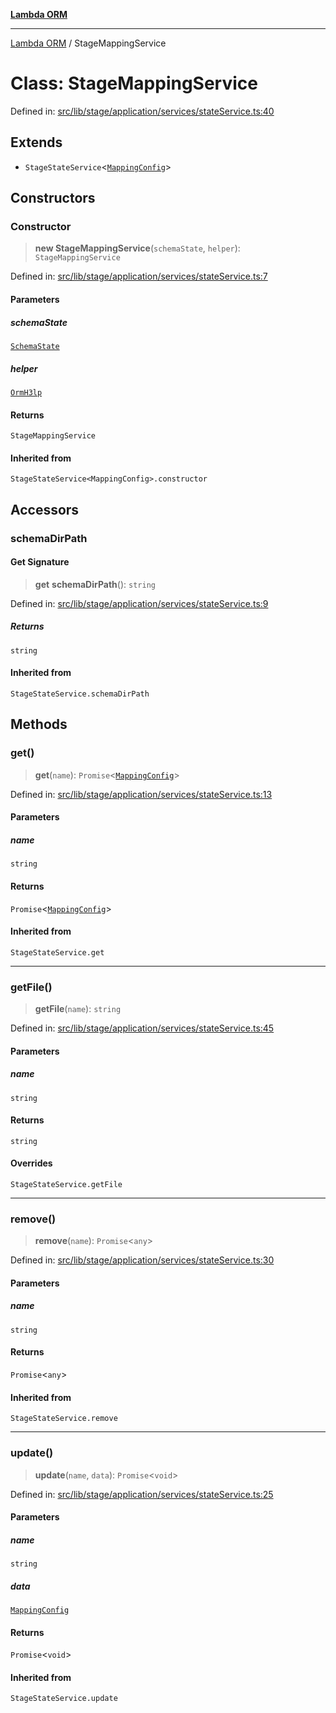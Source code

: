 [**Lambda ORM**](../README.md)

***

[Lambda ORM](../README.md) / StageMappingService

# Class: StageMappingService

Defined in: [src/lib/stage/application/services/stateService.ts:40](https://github.com/lambda-orm/wiki/blob/d7eed5bd6f40e7e5946b35121d5564379ef251ff/src/lib/stage/application/services/stateService.ts#L40)

## Extends

- `StageStateService`\<[`MappingConfig`](../interfaces/MappingConfig.md)\>

## Constructors

### Constructor

> **new StageMappingService**(`schemaState`, `helper`): `StageMappingService`

Defined in: [src/lib/stage/application/services/stateService.ts:7](https://github.com/lambda-orm/wiki/blob/d7eed5bd6f40e7e5946b35121d5564379ef251ff/src/lib/stage/application/services/stateService.ts#L7)

#### Parameters

##### schemaState

[`SchemaState`](SchemaState.md)

##### helper

[`OrmH3lp`](OrmH3lp.md)

#### Returns

`StageMappingService`

#### Inherited from

`StageStateService<MappingConfig>.constructor`

## Accessors

### schemaDirPath

#### Get Signature

> **get** **schemaDirPath**(): `string`

Defined in: [src/lib/stage/application/services/stateService.ts:9](https://github.com/lambda-orm/wiki/blob/d7eed5bd6f40e7e5946b35121d5564379ef251ff/src/lib/stage/application/services/stateService.ts#L9)

##### Returns

`string`

#### Inherited from

`StageStateService.schemaDirPath`

## Methods

### get()

> **get**(`name`): `Promise`\<[`MappingConfig`](../interfaces/MappingConfig.md)\>

Defined in: [src/lib/stage/application/services/stateService.ts:13](https://github.com/lambda-orm/wiki/blob/d7eed5bd6f40e7e5946b35121d5564379ef251ff/src/lib/stage/application/services/stateService.ts#L13)

#### Parameters

##### name

`string`

#### Returns

`Promise`\<[`MappingConfig`](../interfaces/MappingConfig.md)\>

#### Inherited from

`StageStateService.get`

***

### getFile()

> **getFile**(`name`): `string`

Defined in: [src/lib/stage/application/services/stateService.ts:45](https://github.com/lambda-orm/wiki/blob/d7eed5bd6f40e7e5946b35121d5564379ef251ff/src/lib/stage/application/services/stateService.ts#L45)

#### Parameters

##### name

`string`

#### Returns

`string`

#### Overrides

`StageStateService.getFile`

***

### remove()

> **remove**(`name`): `Promise`\<`any`\>

Defined in: [src/lib/stage/application/services/stateService.ts:30](https://github.com/lambda-orm/wiki/blob/d7eed5bd6f40e7e5946b35121d5564379ef251ff/src/lib/stage/application/services/stateService.ts#L30)

#### Parameters

##### name

`string`

#### Returns

`Promise`\<`any`\>

#### Inherited from

`StageStateService.remove`

***

### update()

> **update**(`name`, `data`): `Promise`\<`void`\>

Defined in: [src/lib/stage/application/services/stateService.ts:25](https://github.com/lambda-orm/wiki/blob/d7eed5bd6f40e7e5946b35121d5564379ef251ff/src/lib/stage/application/services/stateService.ts#L25)

#### Parameters

##### name

`string`

##### data

[`MappingConfig`](../interfaces/MappingConfig.md)

#### Returns

`Promise`\<`void`\>

#### Inherited from

`StageStateService.update`
